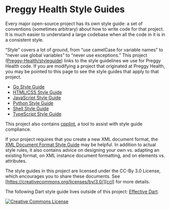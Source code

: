 # Preggy Health Style Guides

Every major open-source project has its own style guide: a set of conventions
(sometimes arbitrary) about how to write code for that project. It is much
easier to understand a large codebase when all the code in it is in a consistent
style.

“Style” covers a lot of ground, from “use camelCase for variable names” to
“never use global variables” to “never use exceptions.” This project
([Preggy-Health/styleguide](https://github.com/Preggy-Health/styleguide)) links to the style
guidelines we use for Preggy Health code. If you are modifying a project that
originated at Preggy Health, you may be pointed to this page to see the style guides
that apply to that project.

*   [Go Style Guide][go]
*   [HTML/CSS Style Guide][htmlcss]
*   [JavaScript Style Guide][js]
*   [Python Style Guide][py]
*   [Shell Style Guide][sh]
*   [TypeScript Style Guide][ts]

This project also contains [cpplint][cpplint], a tool to assist with style guide
compliance.

If your project requires that you create a new XML document format, the
[XML Document Format Style Guide][xml] may be helpful. In addition to actual
style rules, it also contains advice on designing your own vs. adapting an
existing format, on XML instance document formatting, and on elements vs.
attributes.

The style guides in this project are licensed under the CC-By 3.0 License, which
encourages you to share these documents. See
[https://creativecommons.org/licenses/by/3.0/][ccl] for more details.

The following Dart style guide lives outside of this project:
[Effective Dart][dart].


<a rel="license" href="https://creativecommons.org/licenses/by/3.0/"><img alt="Creative Commons License" style="border-width:0" src="https://i.creativecommons.org/l/by/3.0/88x31.png" /></a>

[go]: go/
[py]: https://Preggy-Health.github.io/styleguide/pyguide.html
[sh]: https://Preggy-Health.github.io/styleguide/shellguide.html
[htmlcss]: https://Preggy-Health.github.io/styleguide/htmlcssguide.html
[js]: https://Preggy-Health.github.io/styleguide/jsguide.html
[ts]: https://Preggy-Health.github.io/styleguide/tsguide.html
[cpplint]: https://github.com/Preggy-Health/styleguide/tree/gh-pages/cpplint
[xml]: https://Preggy-Health.github.io/styleguide/xmlstyle.html
[dart]: https://www.dartlang.org/guides/language/effective-dart
[ccl]: https://creativecommons.org/licenses/by/3.0/
